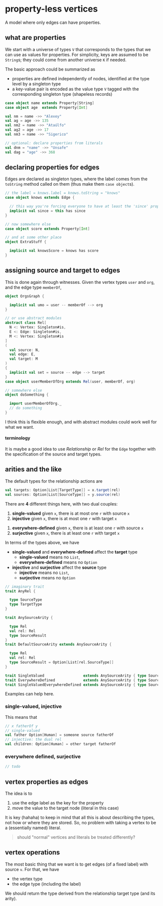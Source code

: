 
# property-less vertices

A model where only edges can have properties.

## what are properties

We start with a universe of types `V` that corresponds to the types that we can use as values for properties. For simplicity, keys are assumed to be `String`s; they could come from another universe `K` if needed.

The basic approach could be summarized as

- properties are defined independently of nodes, identified at the type level by a singleton type
- a key-value pair is encoded as the value type `V` tagged with the corresponding singleton type (shapeless records)

``` scala
case object name extends Property[String]
case object age  extends Property[Int]

val nm = name ->> "Alexey"
val ag = age ->> 135
val nm2 = name ->> "Ataúlfo"
val ag2 = age ->> 17
val nm3 = name ->> "Sigerico"

// optional: declare properties from literals
val dnm = "name" ->> "Unsafe"
val dag = "age" ->> 368
```

## declaring properties for edges

Edges are declared as singleton types, where the label comes from the `toString` method called on them (thus make them `case object`s).

``` scala
// the label = knows.label = knows.toString = "knows"
case object knows extends Edge {

  // this way you're forcing everyone to have at least the 'since' property on 'knows'
  implicit val since = this has since
}

// now somewhere else
case object score extends Property[Int]

// and at some other place
object ExtraStuff {

  implicit val knowsScore = knows has score
}
```

## assigning source and target to edges

This is done again through witnesses. Given the vertex types `user` and `org`, and the edge type `memberOf`,

``` scala
object OrgsGraph {

  implicit val umo = user -- memberOf --> org
}

// or use abstract modules
abstract class Rel[
  N <: Vertex: Singleton#is,
  E <: Edge: Singleton#is,
  M <: Vertex: Singleton#is
]
(
  val source: N,
  val edge: E,
  val target: M
) 
{
  implicit val set = source -- edge --> target 
}
case object userMemberOfOrg extends Rel(user, memberOf, org)

// somewhere else
object doSomething {

  import userMemberOfOrg._
  // do something
}
```

I think this is flexible enough, and with abstract modules could work well for what we want.

#### terminology

It is maybe a good idea to use _Relationship_ or _Rel_ for the `Edge` together with the specification of the source and target types.

## arities and the like

The default types for the relationship actions are

``` scala
val targets: Option[List[TargetType]] = x.target(rel)
val sources: Option[List[SourceType]] = y.source(rel)
```

There are **4** different things here, with two dual couples:

1. **single-valued** given `x`, there is at most one `r` with source `x`
2. **injective** given `x`, there is at most one `r` with target `x`

<!-- <br/> -->

1. **everywhere-defined** given `x`, there is at least one `r` with source `x`
2. **surjective** given `x`, there is at least one `r` with target `x`


In terms of the types above, we have

- **single-valued** and **everywhere-defined** affect the **target** type
    + **single-valued** means no `List`,
    + **everywhere-defined** means no `Option`
- **injective** and **surjective** affect the **source** type
    + **injective** means no `List`,
    + **surjective** means no `Option`

``` scala
// imaginary trait
trait AnyRel {

  type SourceType
  type TargetType
}

trait AnySourceArity {

  type Rel
  val rel: Rel
  type SourceResult
}
trait DefaultSourceArity extends AnySourceArity {

  type Rel
  val rel: Rel
  type SourceResult = Option[List[rel.SourceType]]
}

trait SingleValued                  extends AnySourceArity { type SourceResult = Option[rel.SourceType] }
trait EverywhereDefined             extends AnySourceArity { type SourceResult = List[rel.SourceType] }
trait SingleValuedEverywhereDefined extends AnySourceArity { type SourceResult = rel.SourceType }
```

Examples can help here. 

### single-valued, injective

This means that

``` scala
// x fatherOf y
// single-valued
val father Option[Human] = someone source fatherOf
// injective: the dual rel
val children: Option[Human] = other target fatherOf
```

### everywhere defined, surjective

``` scala
// todo
```


## vertex properties as edges

The idea is to

1. use the edge label as the key for the property
2. move the value to the target node (literal in this case)

It is key (hahaha) to keep in mind that all this is about describing the types, not how or where they are stored. So, no problem with taking a vertex to be a (essentially named) literal.

> should "normal" vertices and literals be treated differently?

## vertex operations

The most basic thing that we want is to get edges (of a fixed label) with source `v`. For that, we have

- the vertex type
- the edge type (including the label)

We should return the type derived from the relationship target type (and its arity).